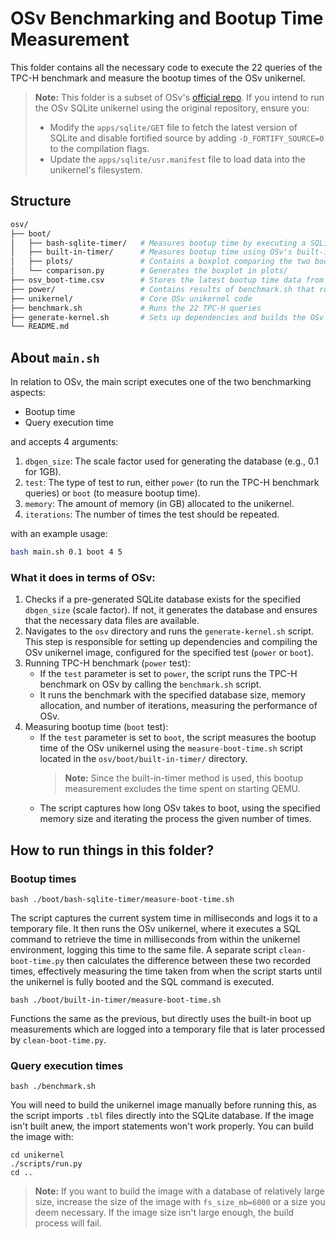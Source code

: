 # OSv Benchmarking and Bootup Time Measurement

This folder contains all the necessary code to execute the 22 queries of the TPC-H benchmark and measure the bootup times of the OSv unikernel.

> **Note:** This folder is a subset of OSv's [official repo](https://github.com/cloudius-systems/osv.git). If you intend to run the OSv SQLite unikernel using the original repository, ensure you:
> - Modify the `apps/sqlite/GET` file to fetch the latest version of SQLite and disable fortified source by adding `-D_FORTIFY_SOURCE=0` to the compilation flags.
> - Update the `apps/sqlite/usr.manifest` file to load data into the unikernel's filesystem.

## Structure

```sh
osv/
├── boot/
│   ├── bash-sqlite-timer/   # Measures bootup time by executing a SQLite command that captures current timestamp right after boot
│   ├── built-in-timer/      # Measures bootup time using OSv's built-in functionality
│   ├── plots/               # Contains a boxplot comparing the two bootup timing methods
│   └── comparison.py        # Generates the boxplot in plots/
├── osv_boot-time.csv        # Stores the latest bootup time data from either method
├── power/                   # Contains results of benchmark.sh that runs the 22 TPC-H queries
├── unikernel/               # Core OSv unikernel code
├── benchmark.sh             # Runs the 22 TPC-H queries
├── generate-kernel.sh       # Sets up dependencies and builds the OSv image
└── README.md
```

## About `main.sh`

In relation to OSv, the main script executes one of the two benchmarking aspects:

 - Bootup time
 - Query execution time

and accepts 4 arguments:
1.  `dbgen_size`: The scale factor used for generating the database (e.g., 0.1 for 1GB).
2. `test`: The type of test to run, either `power` (to run the TPC-H benchmark queries) or `boot` (to measure bootup time).
3. `memory`: The amount of memory (in GB) allocated to the unikernel.
4. `iterations`: The number of times the test should be repeated.

with an example usage:

```sh
bash main.sh 0.1 boot 4 5
```

### What it does in terms of OSv:

1. Checks if a pre-generated SQLite database exists for the specified `dbgen_size` (scale factor). If not, it generates the database and ensures that the necessary data files are available.
2. Navigates to the `osv` directory and runs the `generate-kernel.sh` script. This step is responsible for setting up dependencies and compiling the OSv unikernel image, configured for the specified test (`power` or `boot`).
3. Running TPC-H benchmark (`power` test):
    - If the `test` parameter is set to `power`, the script runs the TPC-H benchmark on OSv by calling the `benchmark.sh` script.
    - It runs the benchmark with the specified database size, memory allocation, and number of iterations, measuring the performance of OSv.
4. Measuring bootup time (`boot` test):
    - If the `test` parameter is set to `boot`, the script measures the bootup time of the OSv unikernel using the `measure-boot-time.sh` script located in the `osv/boot/built-in-timer/` directory.
        > **Note:** Since the built-in-timer method is used, this bootup measurement excludes the time spent on starting QEMU.
    - The script captures how long OSv takes to boot, using the specified memory size and iterating the process the given number of times.

## How to run things in this folder?
### Bootup times
```
bash ./boot/bash-sqlite-timer/measure-boot-time.sh
```
The script captures the current system time in milliseconds and logs it to a temporary file. It then runs the OSv unikernel, where it executes a SQL command to retrieve the time in milliseconds from within the unikernel environment, logging this time to the same file. A separate script `clean-boot-time.py` then calculates the difference between these two recorded times, effectively measuring the time taken from when the script starts until the unikernel is fully booted and the SQL command is executed. 

```
bash ./boot/built-in-timer/measure-boot-time.sh
```
Functions the same as the previous, but directly uses the built-in boot up measurements which are logged into a temporary file that is later processed by `clean-boot-time.py`.

### Query execution times
```
bash ./benchmark.sh
```
You will need to build the unikernel image manually before running this, as the script imports `.tbl` files directly into the SQLite database. If the image isn't built anew, the import statements won't work properly. You can build the image with:
```
cd unikernel
./scripts/run.py
cd ..
```
> **Note:** If you want to build the image with a database of relatively large size, increase the size of the image with `fs_size_mb=6000` or a size you deem necessary. If the image size isn't large enough, the build process will fail.